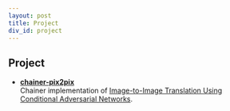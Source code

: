 ```yaml
---
layout: post
title: Project
div_id: project
---
```


## Project
* **[chainer-pix2pix](https://github.com/wuhuikai/chainer-pix2pix)**   
  Chainer implementation of [Image-to-Image Translation Using Conditional Adversarial Networks](https://phillipi.github.io/pix2pix/).
